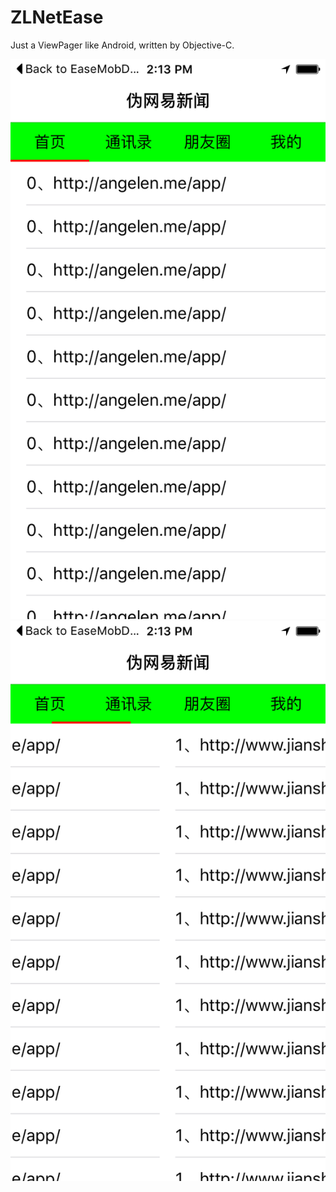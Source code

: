 # ZLNetEase
Just a ViewPager like Android, written by Objective-C.

![](https://github.com/angelen10/ZLNetEase/blob/master/ZLNetEase/Simulator%20Screen%20Shot%201.png)
![](https://github.com/angelen10/ZLNetEase/blob/master/ZLNetEase/Simulator%20Screen%20Shot%202.png)
